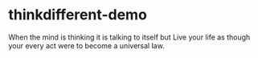 # thinkdifferent-demo
When the mind is thinking it is talking to itself
but
Live your life as though your every act were to become a universal law.
